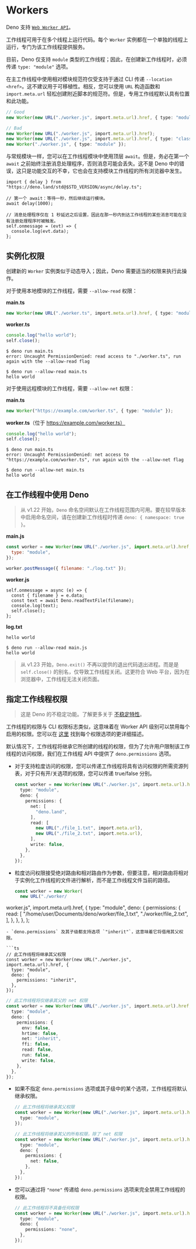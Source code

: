 # Workers

Deno 支持
[`Web Worker API`](https://developer.mozilla.org/en-US/docs/Web/API/Worker/Worker)。

工作线程可用于在多个线程上运行代码。每个 `Worker`
实例都在一个单独的线程上运行，专门为该工作线程提供服务。

目前，Deno 仅支持 `module` 类型的工作线程；因此，在创建新工作线程时，必须传递
`type: "module"` 选项。

在主工作线程中使用相对模块规范符仅受支持于通过 CLI 传递
`--location <href>`。这不建议用于可移植性。相反，您可以使用 `URL` 构造函数和
`import.meta.url`
轻松创建附近脚本的规范符。但是，专用工作线程默认具有位置和此功能。

```ts
// Good
new Worker(new URL("./worker.js", import.meta.url).href, { type: "module" });

// Bad
new Worker(new URL("./worker.js", import.meta.url).href);
new Worker(new URL("./worker.js", import.meta.url).href, { type: "classic" });
new Worker("./worker.js", { type: "module" });
```

与常规模块一样，您可以在工作线程模块中使用顶层 `await`。但是，务必在第一个
`await` 之前始终注册消息处理程序，否则消息可能会丢失。这不是 Deno
中的错误，这只是功能交互的不幸，它也会在支持模块工作线程的所有浏览器中发生。

```ts, ignore
import { delay } from "https://deno.land/std@$STD_VERSION/async/delay.ts";

// 第一个 await：等待一秒，然后继续运行模块。
await delay(1000);

// 消息处理程序仅在 1 秒延迟之后设置，因此在那一秒内到达工作线程的某些消息可能在没有注册处理程序时被触发。
self.onmessage = (evt) => {
  console.log(evt.data);
};
```

## 实例化权限

创建新的 `Worker` 实例类似于动态导入；因此，Deno 需要适当的权限来执行此操作。

对于使用本地模块的工作线程，需要 `--allow-read` 权限：

**main.ts**

```ts
new Worker(new URL("./worker.ts", import.meta.url).href, { type: "module" });
```

**worker.ts**

```ts
console.log("hello world");
self.close();
```

```shell
$ deno run main.ts
error: Uncaught PermissionDenied: read access to "./worker.ts", run again with the --allow-read flag

$ deno run --allow-read main.ts
hello world
```

对于使用远程模块的工作线程，需要 `--allow-net` 权限：

**main.ts**

```ts
new Worker("https://example.com/worker.ts", { type: "module" });
```

**worker.ts**（位于 https://example.com/worker.ts）

```ts
console.log("hello world");
self.close();
```

```shell
$ deno run main.ts
error: Uncaught PermissionDenied: net access to "https://example.com/worker.ts", run again with the --allow-net flag

$ deno run --allow-net main.ts
hello world
```

## 在工作线程中使用 Deno

> 从 v1.22 开始，`Deno`
> 命名空间默认在工作线程范围内可用。要在较早版本中启用命名空间，请在创建新工作线程时传递
> `deno: { namespace: true }`。

**main.js**

```js
const worker = new Worker(new URL("./worker.js", import.meta.url).href, {
  type: "module",
});

worker.postMessage({ filename: "./log.txt" });
```

**worker.js**

```js, ignore
self.onmessage = async (e) => {
  const { filename } = e.data;
  const text = await Deno.readTextFile(filename);
  console.log(text);
  self.close();
};
```

**log.txt**

```
hello world
```

```shell
$ deno run --allow-read main.js
hello world
```

> 从 v1.23 开始，`Deno.exit()` 不再以提供的退出代码退出进程。而是是
> `self.close()` 的别名，仅导致工作线程关闭。这更符合 Web
> 平台，因为在浏览器中，工作线程无法关闭页面。

## 指定工作线程权限

> 这是 Deno 的不稳定功能。了解更多关于 [不稳定特性](./stability.md)。

工作线程的权限与 CLI 权限标志类似，这意味着在 Worker API
级别可以禁用每个启用的权限。您可以在 [这里](../basics/permissions.md)
找到每个权限选项的更详细描述。

默认情况下，工作线程将继承它所创建的线程的权限，但为了允许用户限制该工作线程的访问权限，我们在工作线程
API 中提供了 `deno.permissions` 选项。

- 对于支持粒度访问的权限，您可以传递工作线程将具有访问权限的所需资源列表，对于只有开/关选项的权限，您可以传递
  true/false 分别。

  ```ts
  const worker = new Worker(new URL("./worker.js", import.meta.url).href, {
    type: "module",
    deno: {
      permissions: {
        net: [
          "deno.land",
        ],
        read: [
          new URL("./file_1.txt", import.meta.url),
          new URL("./file_2.txt", import.meta.url),
        ],
        write: false,
      },
    },
  });
  ```

- 粒度访问权限接受绝对路由和相对路由作为参数，但要注意，相对路由将相对于实例化工作线程的文件进行解析，而不是工作线程文件当前的路径。

  ```ts
  const worker = new Worker(
    new URL("./worker/
  ```

worker.js", import.meta.url).href, { type: "module", deno: { permissions: {
read: [ "/home/user/Documents/deno/worker/file_1.txt", "./worker/file_2.txt", ],
}, }, }, );

````
- `deno.permissions` 及其子级都支持选项 `"inherit"`，这意味着它将借用其父权限。

```ts
// 此工作线程将继承其父权限
const worker = new Worker(new URL("./worker.js", import.meta.url).href, {
  type: "module",
  deno: {
    permissions: "inherit",
  },
});
````

```ts
// 此工作线程将仅继承其父的 net 权限
const worker = new Worker(new URL("./worker.js", import.meta.url).href, {
  type: "module",
  deno: {
    permissions: {
      env: false,
      hrtime: false,
      net: "inherit",
      ffi: false,
      read: false,
      run: false,
      write: false,
    },
  },
});
```

- 如果不指定 `deno.permissions`
  选项或其子级中的某个选项，工作线程将默认继承权限。

  ```ts
  // 此工作线程将继承其父权限
  const worker = new Worker(new URL("./worker.js", import.meta.url).href, {
    type: "module",
  });
  ```

  ```ts
  // 此工作线程将继承其父的所有权限，除了 net 权限
  const worker = new Worker(new URL("./worker.js", import.meta.url).href, {
    type: "module",
    deno: {
      permissions: {
        net: false,
      },
    },
  });
  ```

- 您可以通过将 `"none"` 传递给 `deno.permissions` 选项来完全禁用工作线程的权限。

  ```ts
  // 此工作线程将不具备任何权限
  const worker = new Worker(new URL("./worker.js", import.meta.url).href, {
    type: "module",
    deno: {
      permissions: "none",
    },
  });
  ```
